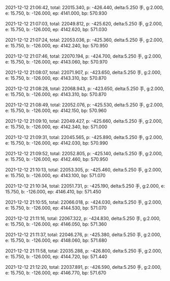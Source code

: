 2021-12-12 21:06:42, total: 22015.340, p: -426.440, delta:5.250 手, g:2.000, e: 15.750, b: -126.000, ep: 4141.000, bp: 570.930

2021-12-12 21:07:03, total: 22049.812, p: -425.620, delta:5.250 手, g:2.000, e: 15.750, b: -126.000, ep: 4142.620, bp: 571.030

2021-12-12 21:07:24, total: 22053.036, p: -425.360, delta:5.250 手, g:2.000, e: 15.750, b: -126.000, ep: 4142.240, bp: 570.950

2021-12-12 21:07:46, total: 22070.194, p: -424.700, delta:5.250 手, g:2.000, e: 15.750, b: -126.000, ep: 4143.060, bp: 570.970

2021-12-12 21:08:07, total: 22071.907, p: -423.650, delta:5.250 手, g:2.000, e: 15.750, b: -126.000, ep: 4143.310, bp: 570.870

2021-12-12 21:08:28, total: 22068.943, p: -423.650, delta:5.250 手, g:2.000, e: 15.750, b: -126.000, ep: 4143.310, bp: 570.870

2021-12-12 21:08:49, total: 22052.076, p: -425.530, delta:5.250 手, g:2.000, e: 15.750, b: -126.000, ep: 4142.150, bp: 570.960

2021-12-12 21:09:10, total: 22049.427, p: -425.660, delta:5.250 手, g:2.000, e: 15.750, b: -126.000, ep: 4142.340, bp: 571.000

2021-12-12 21:09:31, total: 22045.565, p: -425.890, delta:5.250 手, g:2.000, e: 15.750, b: -126.000, ep: 4142.030, bp: 570.990

2021-12-12 21:09:52, total: 22052.805, p: -425.140, delta:5.250 手, g:2.000, e: 15.750, b: -126.000, ep: 4142.460, bp: 570.950

2021-12-12 21:10:13, total: 22053.305, p: -425.460, delta:5.250 手, g:2.000, e: 15.750, b: -126.000, ep: 4143.100, bp: 571.070

2021-12-12 21:10:34, total: 22051.731, p: -425.190, delta:5.250 手, g:2.000, e: 15.750, b: -126.000, ep: 4146.410, bp: 571.450

2021-12-12 21:10:55, total: 22066.018, p: -424.030, delta:5.250 手, g:2.000, e: 15.750, b: -126.000, ep: 4144.530, bp: 571.070

2021-12-12 21:11:16, total: 22067.322, p: -424.830, delta:5.250 手, g:2.000, e: 15.750, b: -126.000, ep: 4146.050, bp: 571.360

2021-12-12 21:11:37, total: 22046.276, p: -425.380, delta:5.250 手, g:2.000, e: 15.750, b: -126.000, ep: 4148.060, bp: 571.680

2021-12-12 21:11:58, total: 22035.288, p: -426.800, delta:5.250 手, g:2.000, e: 15.750, b: -126.000, ep: 4144.720, bp: 571.440

2021-12-12 21:12:20, total: 22037.891, p: -426.590, delta:5.250 手, g:2.000, e: 15.750, b: -126.000, ep: 4146.770, bp: 571.670